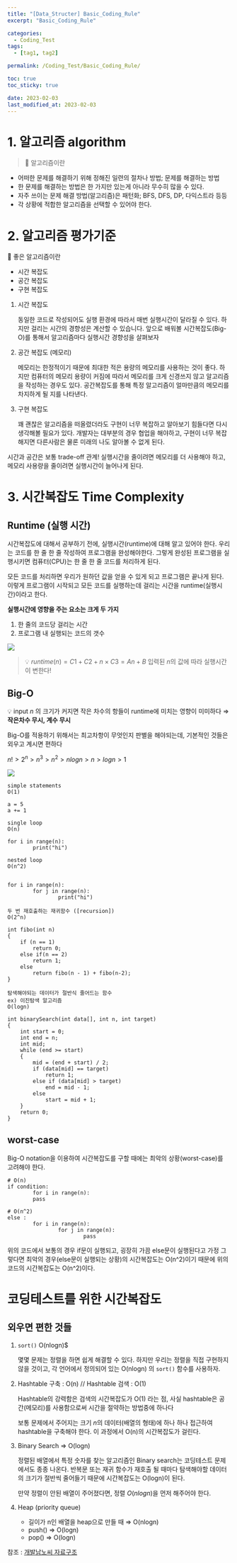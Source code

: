 ```yaml
---
title: "[Data_Structer] Basic_Coding_Rule"
excerpt: "Basic_Coding_Rule"

categories:
  - Coding_Test
tags:
  - [tag1, tag2]

permalink: /Coding_Test/Basic_Coding_Rule/

toc: true
toc_sticky: true

date: 2023-02-03
last_modified_at: 2023-02-03
---
```



# 1. 알고리즘 algorithm

>📍 알고리즘이란
- 어떠한 문제를 해결하기 위해 정해진 일련의 절차나 방법; 문제를 해결하는 방법
- 한 문제를 해결하는 방법은 한 가지만 있는게 아니라 무수히 많을 수 있다.
- 자주 쓰이는 문제 해결 방법(알고리즘)은 패턴화; BFS, DFS, DP, 다익스트라 등등
- 각 상황에 적합한 알고리즘을 선택할 수 있어야 한다.

# 2. 알고리즘 평가기준

📍 좋은 알고리즘이란
>
- 시간 복잡도
- 공간 복잡도
- 구현 복잡도


1. 시간 복잡도
    
     동일한 코드로 작성되어도 실행 환경에 따라서 매번 실행시간이 달라질 수 있다. 하지만 걸리는 시간의 경향성은 계산할 수 있습니다. 앞으로 배워볼 시간복잡도(Big-O)를 통해서 알고리즘마다 실행시간 경향성을 살펴보자
    
2. 공간 복잡도 (메모리)
    
     메모리는 한정적이기 때문에 최대한 적은 용량의 메모리를 사용하는 것이 좋다. 하지만 컴퓨터의 메모리 용량이 커짐에 따라서 메모리를 크게 신경쓰지 않고 알고리즘을 작성하는 경우도 있다. 공간복잡도를 통해 특정 알고리즘이 얼마만큼의 메모리를 차지하게 될 지를 나타낸다. 
    
3. 구현 복잡도
    
     꽤 괜찮은 알고리즘을 떠올렸더라도 구현이 너무 복잡하고 알아보기 힘들다면 다시 생각해볼 필요가 있다. 개발자는 대부분의 경우 협업을 해야하고, 구현이 너무 복잡해지면 다른사람은 물론 미래의 나도 알아볼 수 없게 된다.
     
>
 시간과 공간은 보통 trade-off 관계! 실행시간을 줄이려면 메모리를 더 사용해야 하고, 메모리 사용량을 줄이려면 실행시간이 늘어나게 된다. 


# 3. 시간복잡도 Time Complexity

## Runtime (실행 시간)

 시간복잡도에 대해서 공부하기 전에, 실행시간(runtime)에 대해 알고 있어야 한다. 우리는 코드를 한 줄 한 줄 작성하여 프로그램을 완성해야한다. 그렇게 완성된 프로그램을 실행시키면 컴퓨터(CPU)는 한 줄 한 줄 코드를 처리하게 된다. 
 
 모든 코드를 처리하면 우리가 원하던 값을 얻을 수 있게 되고 프로그램은 끝나게 된다. 이렇게 프로그램이 시작되고 모든 코드를 실행하는데 걸리는 시간을 runtime(실행시간)이라고 한다.
 
 
 **실행시간에 영향을 주는 요소는 크게 두 가지**
>
1. 한 줄의 코드당 걸리는 시간
2. 프로그램 내 실행되는 코드의 갯수

![](https://velog.velcdn.com/images/tlsgn8483/post/3dd880fb-ebe6-421f-a02c-90d4cbf4443f/image.png)


>💡 $runtime(n) = C1 + C2 + n \times C3 = An + B$
입력된 $n$의 값에 따라 실행시간이 변한다!


## Big-O

>
💡 input $n$ 의 크기가 커지면 작은 차수의 항들이 runtime에 미치는 영향이 미미하다 
⇒ **작은차수 무시, 계수 무시**

Big-O를 적용하기 위해서는 최고차항이 무엇인지 판별을 해야되는데, 기본적인 것들은 외우고 계시면 편하다
>
$n! > 2^n > n^3 > n^2 > nlogn > n > logn > 1$

![](https://velog.velcdn.com/images/tlsgn8483/post/60f1f263-f871-43b7-88d3-42a8db100d1b/image.png)

```
simple statements
O(1)

a = 5
a += 1
```

```
single loop
O(n)

for i in range(n):
		print("hi")
```


```
nested loop
O(n^2)


for i in range(n):
		for j in range(n):
				print("hi")
```

```
두 번 재호출하는 재귀함수 ([recursion])
O(2^n)

int fibo(int n)
{
    if (n == 1)
        return 0;
    else if(n == 2)
        return 1;
    else
        return fibo(n - 1) + fibo(n-2);
}
```

```
탐색해야되는 데이터가 절반식 줄어드는 함수
ex) 이진탐색 알고리즘
O(logn)

int binarySearch(int data[], int n, int target)
{
    int start = 0;
    int end = n;
    int mid;
    while (end >= start)
    {
        mid = (end + start) / 2;
        if (data[mid] == target)
            return 1;
        else if (data[mid] > target)
            end = mid - 1;
        else
            start = mid + 1;
    }
    return 0;
}
```

## worst-case

Big-O notation을 이용하여 시간복잡도를 구할 때에는 최악의 상황(worst-case)를 고려해야 한다.


```
# O(n)
if condition: 
		for i in range(n):
		pass

# O(n^2)
else :
		for i in range(n):
				for j in range(n):
						pass
```

위의 코드에서 보통의 경우 if문이 실행되고, 굉장히 가끔 else문이 실행된다고 가정 그렇다면 최악의 경우(else문이 실행되는 상황)의 시간복잡도는 O(n^2)이기 때문에 위의 코드의 시간복잡도는 O(n^2)이다. 

# 코딩테스트를 위한 시간복잡도

## 외우면 편한 것들

1. `sort()`  O(nlogn)$
    
    몇몇 문제는 정렬을 하면 쉽게 해결할 수 있다. 하지만 우리는 정렬을 직접 구현하지 않을 것이고, 각 언어에서 정의되어 있는  O(nlogn) 의 `sort()` 함수를 사용하자.
    
2. Hashtable 구축 : O(n) // Hashtable 검색 : O(1)  
    
     Hashtable의 강력함은 검색의 시간복잡도가 O(1) 라는 점, 사실 hashtable은 공간(메모리)를 사용함으로써 시간을 절약하는 방법중에 하나다
    
     보통 문제에서 주어지는 크기 $n$의 데이터(배열의 형태)에 하나 하나 접근하여 hashtable을 구축해야 한다. 이 과정에서 O(n)의 시간복잡도가 걸린다.
    
3. Binary Search ⇒  O(logn) 
    
     정렬된 배열에서 특정 숫자를 찾는 알고리즘인 Binary search는 코딩테스트 문제에서도 종종 나온다. 반복문 또는 재귀 함수가 재호출 될 때마다 탐색해야할 데이터의 크기가 절반씩 줄어들기 때문에 시간복잡도는 O(logn)이 된다.
    
    만약 정렬이 안된 배열이 주어졌다면, 정렬 $O(nlogn)$을 먼저 해주어야 한다.
    
4. Heap (priority queue) 
    - 길이가 n인 배열을 heap으로 만들 때 ⇒ O(nlogn)
    - push() ⇒ O(logn)
    - pop() ⇒  O(logn)


참조 : [개발남노씨 자료구조](https://www.nossi.dev/interview/cs/dsa)

